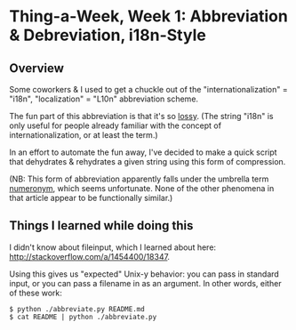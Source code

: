 Thing-a-Week, Week 1:  Abbreviation & Debreviation, i18n-Style
========

Overview
--------
Some coworkers & I used to get a chuckle out of the "internationalization" = "i18n", "localization" = "L10n" abbreviation scheme.  

The fun part of this abbreviation is that it's so [lossy](http://en.wikipedia.org/wiki/Lossy).  (The string "i18n" is only useful for people already familiar with the concept of internationalization, or at least the term.)

In an effort to automate the fun away, I've decided to make a quick script that dehydrates & rehydrates a given string using this form of compression.

(NB:  This form of abbreviation apparently falls under the umbrella term [numeronym](http://en.wikipedia.org/wiki/Numeronym), which seems unfortunate.  None of the other phenomena in that article appear to be functionally similar.)

Things I learned while doing this
---------------------------------
I didn't know about fileinput, which I learned about here:  http://stackoverflow.com/a/1454400/18347.  

Using this gives us "expected" Unix-y behavior:  you can pass in standard input, or you can pass a filename in as an argument.  In other words, either of these work:

    $ python ./abbreviate.py README.md
    $ cat README | python ./abbreviate.py
